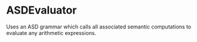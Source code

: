 ASDEvaluator
============
Uses an ASD grammar which calls all associated semantic computations to evaluate any arithmetic expressions.
